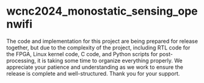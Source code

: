 # wcnc2024_monostatic_sensing_openwifi

The code and implementation for this project are being prepared for release together, but due to the complexity of the project, including RTL code for the FPGA, Linux kernel code, C code, and Python scripts for post-processing, it is taking some time to organize everything properly. We appreciate your patience and understanding as we work to ensure the release is complete and well-structured. Thank you for your support.
